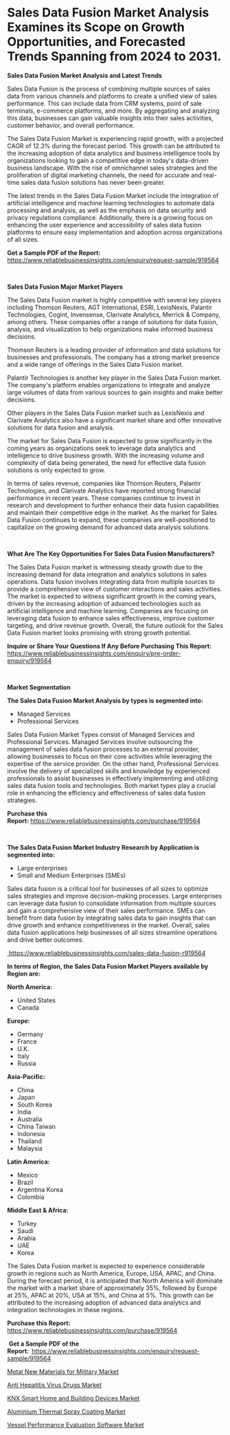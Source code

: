 <p><h1>Sales Data Fusion Market Analysis Examines its Scope on Growth Opportunities, and Forecasted Trends Spanning from 2024 to 2031.</h1></p><p><strong>Sales Data Fusion Market Analysis and Latest Trends</strong></p>
<p><p>Sales Data Fusion is the process of combining multiple sources of sales data from various channels and platforms to create a unified view of sales performance. This can include data from CRM systems, point of sale terminals, e-commerce platforms, and more. By aggregating and analyzing this data, businesses can gain valuable insights into their sales activities, customer behavior, and overall performance.</p><p>The Sales Data Fusion Market is experiencing rapid growth, with a projected CAGR of 12.3% during the forecast period. This growth can be attributed to the increasing adoption of data analytics and business intelligence tools by organizations looking to gain a competitive edge in today's data-driven business landscape. With the rise of omnichannel sales strategies and the proliferation of digital marketing channels, the need for accurate and real-time sales data fusion solutions has never been greater.</p><p>The latest trends in the Sales Data Fusion Market include the integration of artificial intelligence and machine learning technologies to automate data processing and analysis, as well as the emphasis on data security and privacy regulations compliance. Additionally, there is a growing focus on enhancing the user experience and accessibility of sales data fusion platforms to ensure easy implementation and adoption across organizations of all sizes.</p></p>
<p><strong>Get a Sample PDF of the Report:&nbsp;</strong> <a href="https://www.reliablebusinessinsights.com/enquiry/request-sample/919564">https://www.reliablebusinessinsights.com/enquiry/request-sample/919564</a></p>
<p>&nbsp;</p>
<p><strong>Sales Data Fusion Major Market Players</strong></p>
<p><p>The Sales Data Fusion market is highly competitive with several key players including Thomson Reuters, AGT International, ESRI, LexisNexis, Palantir Technologies, Cogint, Invensense, Clarivate Analytics, Merrick & Company, among others. These companies offer a range of solutions for data fusion, analysis, and visualization to help organizations make informed business decisions.</p><p>Thomson Reuters is a leading provider of information and data solutions for businesses and professionals. The company has a strong market presence and a wide range of offerings in the Sales Data Fusion market.</p><p>Palantir Technologies is another key player in the Sales Data Fusion market. The company's platform enables organizations to integrate and analyze large volumes of data from various sources to gain insights and make better decisions.</p><p>Other players in the Sales Data Fusion market such as LexisNexis and Clarivate Analytics also have a significant market share and offer innovative solutions for data fusion and analysis.</p><p>The market for Sales Data Fusion is expected to grow significantly in the coming years as organizations seek to leverage data analytics and intelligence to drive business growth. With the increasing volume and complexity of data being generated, the need for effective data fusion solutions is only expected to grow.</p><p>In terms of sales revenue, companies like Thomson Reuters, Palantir Technologies, and Clarivate Analytics have reported strong financial performance in recent years. These companies continue to invest in research and development to further enhance their data fusion capabilities and maintain their competitive edge in the market. As the market for Sales Data Fusion continues to expand, these companies are well-positioned to capitalize on the growing demand for advanced data analysis solutions.</p></p>
<p>&nbsp;</p>
<p><strong>What Are The Key Opportunities For Sales Data Fusion Manufacturers?</strong></p>
<p><p>The Sales Data Fusion market is witnessing steady growth due to the increasing demand for data integration and analytics solutions in sales operations. Data fusion involves integrating data from multiple sources to provide a comprehensive view of customer interactions and sales activities. The market is expected to witness significant growth in the coming years, driven by the increasing adoption of advanced technologies such as artificial intelligence and machine learning. Companies are focusing on leveraging data fusion to enhance sales effectiveness, improve customer targeting, and drive revenue growth. Overall, the future outlook for the Sales Data Fusion market looks promising with strong growth potential.</p></p>
<p><strong>Inquire or Share Your Questions If Any Before Purchasing This Report:</strong> <a href="https://www.reliablebusinessinsights.com/enquiry/pre-order-enquiry/919564">https://www.reliablebusinessinsights.com/enquiry/pre-order-enquiry/919564</a></p>
<p>&nbsp;</p>
<p><strong>Market Segmentation</strong></p>
<p><strong>The Sales Data Fusion Market Analysis by types is segmented into:</strong></p>
<p><ul><li>Managed Services</li><li>Professional Services</li></ul></p>
<p><p>Sales Data Fusion Market Types consist of Managed Services and Professional Services. Managed Services involve outsourcing the management of sales data fusion processes to an external provider, allowing businesses to focus on their core activities while leveraging the expertise of the service provider. On the other hand, Professional Services involve the delivery of specialized skills and knowledge by experienced professionals to assist businesses in effectively implementing and utilizing sales data fusion tools and technologies. Both market types play a crucial role in enhancing the efficiency and effectiveness of sales data fusion strategies.</p></p>
<p><strong>Purchase this Report:&nbsp;</strong><a href="https://www.reliablebusinessinsights.com/purchase/919564">https://www.reliablebusinessinsights.com/purchase/919564</a></p>
<p>&nbsp;</p>
<p><strong>The Sales Data Fusion Market Industry Research by Application is segmented into:</strong></p>
<p><ul><li>Large enterprises</li><li>Small and Medium Enterprises (SMEs)</li></ul></p>
<p><p>Sales data fusion is a critical tool for businesses of all sizes to optimize sales strategies and improve decision-making processes. Large enterprises can leverage data fusion to consolidate information from multiple sources and gain a comprehensive view of their sales performance. SMEs can benefit from data fusion by integrating sales data to gain insights that can drive growth and enhance competitiveness in the market. Overall, sales data fusion applications help businesses of all sizes streamline operations and drive better outcomes.</p></p>
<p><a href="https://www.reliablebusinessinsights.com/sales-data-fusion-r919564">&nbsp;https://www.reliablebusinessinsights.com/sales-data-fusion-r919564</a></p>
<p><strong>In terms of Region, the Sales Data Fusion Market Players available by Region are:</strong></p>
<p>
    <p> <strong> North America: </strong>
        <ul>
            <li>United States</li>
            <li>Canada</li>
        </ul>
        </p> 
    <p> <strong> Europe: </strong>
        <ul>
            <li>Germany</li>
            <li>France</li>
            <li>U.K.</li>
            <li>Italy</li>
            <li>Russia</li>
        </ul>
        </p> 
    <p> <strong> Asia-Pacific: </strong>
        <ul>
            <li>China</li>
            <li>Japan</li>
            <li>South Korea</li>
            <li>India</li>
            <li>Australia</li>
            <li>China Taiwan</li>
            <li>Indonesia</li>
            <li>Thailand</li>
            <li>Malaysia</li>
        </ul>
        </p> 
    <p> <strong> Latin America: </strong>
        <ul>
            <li>Mexico</li>
            <li>Brazil</li>
            <li>Argentina Korea</li>
            <li>Colombia</li>
        </ul>
        </p> 
    <p> <strong> Middle East & Africa: </strong>
        <ul>
            <li>Turkey</li>
            <li>Saudi</li>
            <li>Arabia</li>
            <li>UAE</li>
            <li>Korea</li>
        </ul>
    </p>
    </p>
<p><p>The Sales Data Fusion market is expected to experience considerable growth in regions such as North America, Europe, USA, APAC, and China. During the forecast period, it is anticipated that North America will dominate the market with a market share of approximately 35%, followed by Europe at 25%, APAC at 20%, USA at 15%, and China at 5%. This growth can be attributed to the increasing adoption of advanced data analytics and integration technologies in these regions.</p></p>
<p><strong>Purchase this Report: </strong><a href="https://www.reliablebusinessinsights.com/purchase/919564">https://www.reliablebusinessinsights.com/purchase/919564</a></p>
<p>&nbsp;<strong>Get a Sample PDF of the Report:&nbsp;&nbsp;</strong><a href="https://www.reliablebusinessinsights.com/enquiry/request-sample/919564">https://www.reliablebusinessinsights.com/enquiry/request-sample/919564</a></p>
<p><strong></strong></p>
<p><p><a href="https://github.com/GroverBarry/Market-Research-Report-List-6/blob/main/metal-new-materials-for-military-market.md">Metal New Materials for Military Market</a></p><p><a href="https://github.com/hzxpgedq27/Market-Research-Report-List-1/blob/main/anti-hepatitis-virus-drugs-market.md">Anti Hepatitis Virus Drugs Market</a></p><p><a href="https://github.com/mdinislamsheik/Market-Research-Report-List-1/blob/main/knx-smart-home-and-building-devices-market.md">KNX Smart Home and Building Devices Market</a></p><p><a href="https://github.com/lnamivez37/Market-Research-Report-List-1/blob/main/aluminium-thermal-spray-coating-market.md">Aluminium Thermal Spray Coating Market</a></p><p><a href="https://github.com/lylyparadise/Market-Research-Report-List-4/blob/main/vessel-performance-evaluation-software-market.md">Vessel Performance Evaluation Software Market</a></p></p>